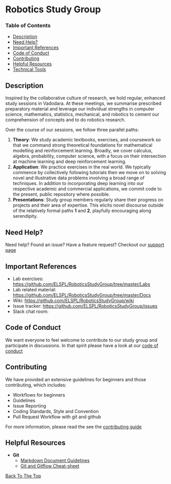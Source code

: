 <!--- What should a readme contain? -->
<!--- 1. Table of Contents. -->
<!--- 2. A description. What and Why. -->
<!--- 3. How to develop, use and test. How. -->
<!--- 4. How to contribute. How. -->
<!--- 5. License information -->

<!--- What should it NOT contain? -->
<!--- 1. Not a CHANGELOG. -->
<!--- 2. Not a TODO list. -->
<!--- 3. Not for detailed documentation, leave that to Wiki -->
<!--- 4. Not for tracking bugs. -->
<!--- 5. No sensitive information. -->
<!--- 6. No opinions, editorials -->

# Robotics Study Group


### Table of Contents
- [Description](#description)
- [Need Help?](#need-help)
- [Important References](#important-references)
- [Code of Conduct](#code-of-conduct)
- [Contributing](#contributing)
- [Helpful Resources](#helpful-resources)
- [Technical Tools](#technical-tools)

## Description
Inspired by the collaborative culture of research, we hold regular, enhanced study sessions in Vadodara. At these meetings, we summarise prescribed preparatory material and leverage our individual strengths in computer science, mathematics, statistics, mechanical, and robotics to cement our comprehension of concepts and to do robotics research.

Over the course of our sessions, we follow three parallel paths:

1. **Theory**: We study academic textbooks, exercises, and coursework so that we command strong theoretical foundations for mathematical modelling and reinforcement learning. Broadly, we cover calculus, algebra, probability, computer science, with a focus on their intersection at machine learning and deep reinforcement learning. 
2. **Application**: We practice exercises in the real world. We typically commence by collectively following tutorials then we move on to solving novel and illustrative data problems involving a broad range of techniques. In addition to incorporating deep learning into our respective academic and commercial applications, we commit code to the present, public repository where possible. 
3. **Presentations**: Study group members regularly share their progress on projects and their area of expertise. This elicits novel discourse outside of the relatively formal paths **1** and **2**, playfully encouraging along serendipity. 

## Need Help?
Need help? Found an issue? Have a feature request? Checkout our [support page](https://github.com/ELSPL/RoboticsStudyGroup/blob/master/.github/SUPPORT.md)

## Important References
- Lab exercises: https://github.com/ELSPL/RoboticsStudyGroup/tree/master/Labs
- Lab related material: https://github.com/ELSPL/RoboticsStudyGroup/tree/master/Docs
- Wiki: https://github.com/ELSPL/RoboticsStudyGroup/wiki
- Issue tracker: https://github.com/ELSPL/RoboticsStudyGroup/issues
- Slack chat room: 

## Code of Conduct
We want everyone to feel welcome to contribute to our study group and participate in discussions. In that
spirit please have a look at our [code of conduct](https://github.com/ELSPL/RoboticsStudyGroup/blob/master/.github/CODE_OF_CONDUCT.md)

## Contributing
We have provided an extensive guidelines for beginners and those contributing, which includes:

- Workflows for beginners
- Guidelines
- Issue Reporting
- Coding Standards, Style and Convention
- Pull Request Workflow with git and github

For more information, please read the see the [contributing guide](https://github.com/ELSPL/RoboticsStudyGroup/blob/master/.github/CONTRIBUTING.md)

## Helpful Resources
* **Git**
  * [Markdown Document Guidelines](https://github.com/adam-p/markdown-here/wiki/Markdown-Cheatsheet)
  * [Git and Gitflow Cheat-sheet](https://github.com/arslanbilal/git-cheat-sheet)

  
[Back To The Top](#robotics-study-group)

